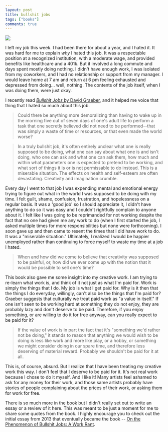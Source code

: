 ```yaml
---
layout: post
title: bullshit jobs
tags: ["books"]
comments: true
---
```


<div class="post_thumb"><img class="post_image" src="http://www.icefairy.net/weblog/myphotos/transition.jpg"></div>

I left my job this week. I had been there for about a year, and I hated it. It was hard for me to explain *why* I hated this job. It was a respectable position at a recognized institution, with a moderate wage, and provided benefits like healthcare and a 401k. But it involved a long commute and days spent mostly doing nothing. I didn't have enough work, I was isolated from my coworkers, and I had no relationship or support from my manager. I would leave home at 7 am and return at 6 pm feeling exhausted and depressed from doing... well, nothing. The contents of the job itself, when I was doing them, were just okay.

I recently read [*Bullshit Jobs* by David Graeber](https://davidgraeber.org/books/bullshit-jobs/), and it helped me voice that thing that I hated so much about this job.

> Could there be anything more demoralizing than having to wake up in the morning five out of seven days of one's adult life to perform a task that one secretly believed did not need to be performed--that was simply a waste of time or resources, or that even made the world worse?

<!--more-->

> In a truly bullshit job, it's often entirely unclear what one is really supposed to be doing, what one can say about what one is and isn't doing, who one can ask and what one can ask them, how much and within what parameters one is expected to pretend to be working, and what sort of things it is or is not permissable to do instead. This is a miserable situation. The effects on health and self-esteem are often devastating. Creativity and imagination crumble. 

Every day I went to that job I was expending mental and emotional energy trying to figure out what in the world I was supposed to be doing with my time. I felt guilt, shame, confusion, frustration, and hopelessness on a regular basis. It was a 'good job' so I should appreciate it, I didn't have anything to do so it was easy and I couldn't rightfully complain to anyone about it. I felt like I was going to be reprimanded for not working despite the fact that no one had given me any work to do (when I first started the job, I asked multiple times for more responsibilities but none were forthcoming). I soon gave up and then came to resent the times that I did have work to do. It was a "miserable situation." Ultimately, I realized I would be happier unemployed rather than continuing to force myself to waste my time at a job I hated.

> When and how did we come to believe that creativity was supposed to be painful, or, how did we ever come up with the notion that it would be possible to sell one's time?

This book also gave me some insight into my creative work. I am trying to re-learn what work is, and think of it not just as what I'm paid for. Work is simply the things that I do. My job is what I get paid for. Why is it then that the things I do everyday, willingly, can't also be the things that I'm paid for? Graeber suggests that culturally we treat paid work as "a value in itself." If one isn't seen to be working hard at something they do not enjoy, they are probably lazy and don't deserve to be paid. Therefore, if you enjoy something, or are willing to do it for free anyway, can you really expect to be paid for it?

> If the value of work is in part the fact that it's "something we'd rather not be doing," it stands to reason that anything we would wish to be doing is less like work and more like play, or a hobby, or something we might consider doing in our spare time, and therefore less deserving of material reward. Probably we shouldn't be paid for it at all.

This is, of course, absurd. But I realize that I have been treating my creative work this way. I don't feel that I deserve to be paid for it. It's not real work because I chose to do it myself. And I like it! Many artists feel ashamed to ask for any money for their work, and those same artists probably have stories of people complaining about the prices of their work, or asking them for work for free.

There is so much more in the book but I didn't really set out to write an essay or a review of it here. This was meant to be just a moment for me to share some quotes from the book. I highly encourage you to check out the initial essay from 2013 that eventually became the book -- [On the Phenomenon of Bullshit Jobs: A Work Rant](https://www.strike.coop/bullshit-jobs/).


